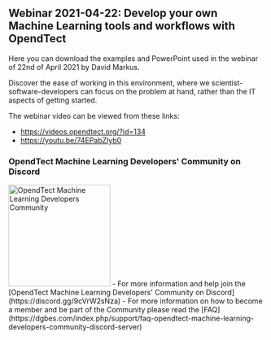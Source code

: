 ## Webinar 2021-04-22: Develop your own Machine Learning tools and workflows with OpendTect

Here you can download the examples and PowerPoint used in the webinar of 22nd of April 2021 by David Markus.

Discover the ease of working in this environment, where we scientist-software-developers can focus on the problem at hand, rather than the IT aspects of getting started.

The webinar video can be viewed from these links:
- https://videos.opendtect.org/?id=134
- https://youtu.be/74EPabZlyb0

### OpendTect Machine Learning Developers' Community on Discord
<img src="https://dgbes.com/images/discord_logo.svg" width="200px" alt="OpendTect Machine Learning Developers Community" />
- For more information and help join the [OpendTect Machine Learning Developers' Community on Discord](https://discord.gg/9cVrW2sNza)
- For more information on how to become a member and be part of the Community please read the [FAQ](https://dgbes.com/index.php/support/faq-opendtect-machine-learning-developers-community-discord-server)

